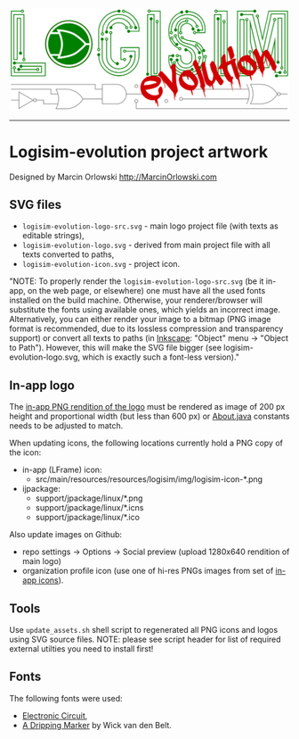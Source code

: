 [![Logisim-evolution](logisim-evolution-logo.svg)](https://github.com/logisim-evolution/logisim-evolution)

---

# Logisim-evolution project artwork #

Designed by Marcin Orlowski <http://MarcinOrlowski.com>

## SVG files ##

* `logisim-evolution-logo-src.svg` - main logo project file (with texts as editable strings),
* `logisim-evolution-logo.svg` - derived from main project file with all texts converted to paths,
* `logisim-evolution-icon.svg` - project icon.

"NOTE: To properly render the `logisim-evolution-logo-src.svg` (be it in-app, on the web page, or elsewhere)
one must have all the used fonts installed on the build machine. Otherwise, your renderer/browser will substitute
the fonts using available ones, which yields an incorrect image. Alternatively, you can either render
your image to a bitmap (PNG image format is recommended, due to its lossless compression and transparency support)
or convert all texts to paths (in [Inkscape](https://inkscape.org/): "Object" menu -> "Object to Path").
However, this will make the SVG file bigger (see logisim-evolution-logo.svg, which is exactly such
a font-less version)."

## In-app logo ##

The [in-app PNG rendition of the logo](../src/main/resources/resources/logisim/img/logisim-evolution-logo.png)
must be rendered as image of 200 px height and proportional width (but less than 600 px) or
[About.java](../src/main/java/com/cburch/logisim/gui/start/About.java) constants needs to be adjusted to match.

When updating icons, the following locations currently hold a PNG copy of the icon:

* in-app (LFrame) icon:
  * src/main/resources/resources/logisim/img/logisim-icon-*.png
* ijpackage:
  * support/jpackage/linux/*.png
  * support/jpackage/linux/*.icns
  * support/jpackage/linux/*.ico

Also update images on Github:
* repo settings -> Options -> Social preview (upload 1280x640 rendition of main logo)
* organization profile icon (use one of hi-res PNGs images from set of [in-app icons](..src/main/resources/resources/logisim/img/)).

## Tools ##

Use `update_assets.sh` shell script to regenerated all PNG icons and logos using SVG source files.
NOTE: please see script header for list of required external utilties you need to install first!

## Fonts ##

The following fonts were used:

* [Electronic Circuit](https://textfonts.net/electronic-circuit-font.html),
* [A Dripping Marker](https://www.1001freefonts.com/a-dripping-marker.font) by Wick van den Belt.
